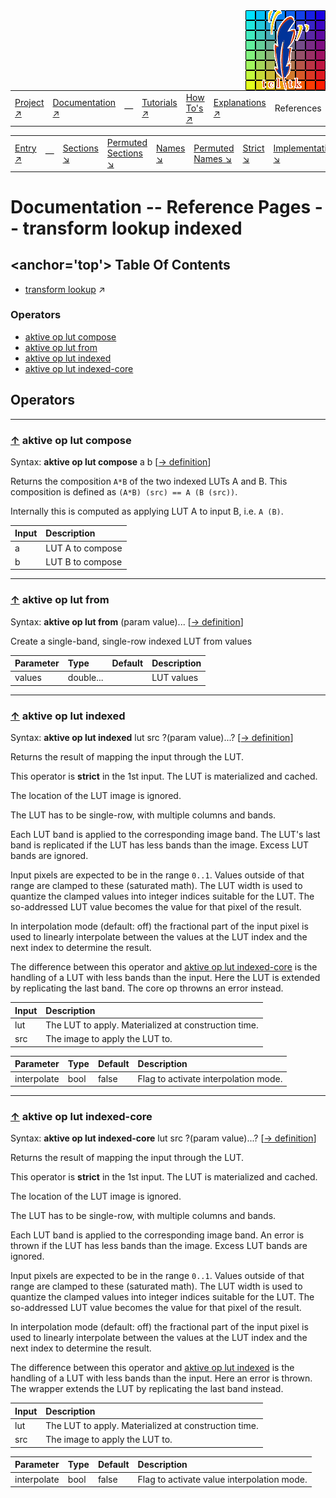 <img src='../assets/aktive-logo-128.png' style='float:right;'>

||||||||
|---|---|---|---|---|---|---|
|[Project ↗](../../README.md)|[Documentation ↗](../index.md)|&mdash;|[Tutorials ↗](../tutorials.md)|[How To's ↗](../howtos.md)|[Explanations ↗](../explanations.md)|References|

|||||||||
|---|---|---|---|---|---|---|---|
|[Entry ↗](index.md)|&mdash;|[Sections ↘](bysection.md)|[Permuted Sections ↘](bypsection.md)|[Names ↘](byname.md)|[Permuted Names ↘](bypname.md)|[Strict ↘](strict.md)|[Implementations ↘](bylang.md)|

# Documentation -- Reference Pages -- transform lookup indexed

## <anchor='top'> Table Of Contents

  - [transform lookup](transform_lookup.md) ↗


### Operators

 - [aktive op lut compose](#op_lut_compose)
 - [aktive op lut from](#op_lut_from)
 - [aktive op lut indexed](#op_lut_indexed)
 - [aktive op lut indexed-core](#op_lut_indexed_core)

## Operators

---
### [↑](#top) <a name='op_lut_compose'></a> aktive op lut compose

Syntax: __aktive op lut compose__ a b [[→ definition](/file?ci=trunk&ln=62&name=etc/transformer/filter/lookup.tcl)]

Returns the composition `A*B` of the two indexed LUTs A and B. This composition is defined as `(A*B) (src) == A (B (src))`.

Internally this is computed as applying LUT A to input B, i.e. `A (B)`.

|Input|Description|
|:---|:---|
|a|LUT A to compose|
|b|LUT B to compose|

---
### [↑](#top) <a name='op_lut_from'></a> aktive op lut from

Syntax: __aktive op lut from__  (param value)... [[→ definition](/file?ci=trunk&ln=48&name=etc/transformer/filter/lookup.tcl)]

Create a single-band, single-row indexed LUT from values

|Parameter|Type|Default|Description|
|:---|:---|:---|:---|
|values|double...||LUT values|

---
### [↑](#top) <a name='op_lut_indexed'></a> aktive op lut indexed

Syntax: __aktive op lut indexed__ lut src ?(param value)...? [[→ definition](/file?ci=trunk&ln=85&name=etc/transformer/filter/lookup.tcl)]

Returns the result of mapping the input through the LUT.

This operator is __strict__ in the 1st input. The LUT is materialized and cached.

The location of the LUT image is ignored.

The LUT has to be single-row, with multiple columns and bands.

Each LUT band is applied to the corresponding image band. The LUT's last band is replicated if the LUT has less bands than the image. Excess LUT bands are ignored.

Input pixels are expected to be in the range `0..1`. Values outside of that range are clamped to these (saturated math). The LUT width is used to quantize the clamped values into integer indices suitable for the LUT. The so-addressed LUT value becomes the value for that pixel of the result.

In interpolation mode (default: off) the fractional part of the input pixel is used to linearly interpolate between the values at the LUT index and the next index to determine the result.

The difference between this operator and [aktive op lut indexed-core](transform_lookup_indexed.md#op_lut_indexed_core) is the handling of a LUT with less bands than the input. Here the LUT is extended by replicating the last band. The core op throwns an error instead.

|Input|Description|
|:---|:---|
|lut|The LUT to apply. Materialized at construction time.|
|src|The image to apply the LUT to.|

|Parameter|Type|Default|Description|
|:---|:---|:---|:---|
|interpolate|bool|false|Flag to activate interpolation mode.|

---
### [↑](#top) <a name='op_lut_indexed_core'></a> aktive op lut indexed-core

Syntax: __aktive op lut indexed-core__ lut src ?(param value)...? [[→ definition](/file?ci=trunk&ln=132&name=etc/transformer/filter/lookup.tcl)]

Returns the result of mapping the input through the LUT.

This operator is __strict__ in the 1st input. The LUT is materialized and cached.

The location of the LUT image is ignored.

The LUT has to be single-row, with multiple columns and bands.

Each LUT band is applied to the corresponding image band. An error is thrown if the LUT has less bands than the image. Excess LUT bands are ignored.

Input pixels are expected to be in the range `0..1`. Values outside of that range are clamped to these (saturated math). The LUT width is used to quantize the clamped values into integer indices suitable for the LUT. The so-addressed LUT value becomes the value for that pixel of the result.

In interpolation mode (default: off) the fractional part of the input pixel is used to linearly interpolate between the values at the LUT index and the next index to determine the result.

The difference between this operator and [aktive op lut indexed](transform_lookup_indexed.md#op_lut_indexed) is the handling of a LUT with less bands than the input. Here an error is thrown. The wrapper extends the LUT by replicating the last band instead.

|Input|Description|
|:---|:---|
|lut|The LUT to apply. Materialized at construction time.|
|src|The image to apply the LUT to.|

|Parameter|Type|Default|Description|
|:---|:---|:---|:---|
|interpolate|bool|false|Flag to activate value interpolation mode.|

